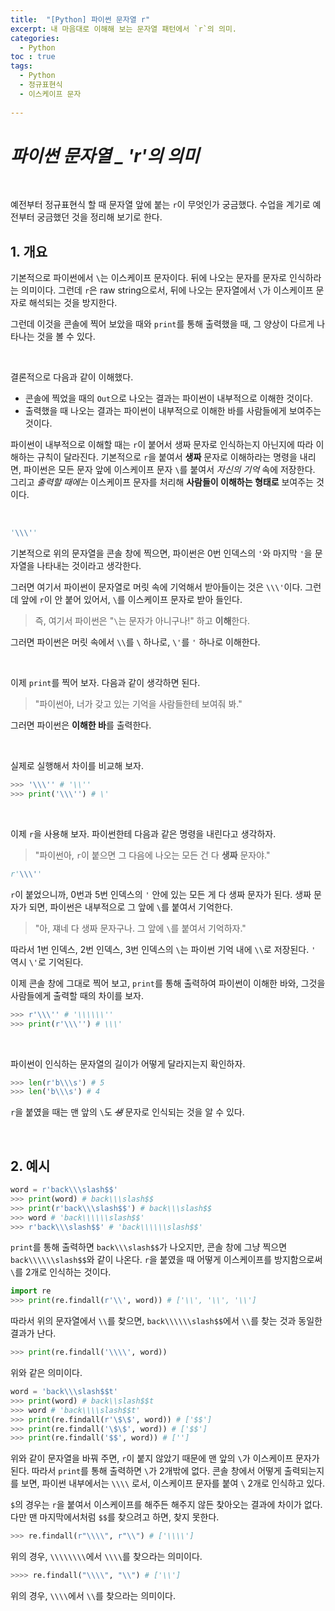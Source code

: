 ```yaml
---
title:  "[Python] 파이썬 문자열 r"
excerpt: 내 마음대로 이해해 보는 문자열 패턴에서 `r`의 의미.
categories:
  - Python
toc : true
tags:
  - Python
  - 정규표현식
  - 이스케이프 문자
 
---
```






# _파이썬 문자열 _ 'r'의 의미_

<br>

 예전부터 정규표현식 할 때 문자열 앞에 붙는 `r`이 무엇인가 궁금했다.  수업을 계기로 예전부터 궁금했던 것을 정리해 보기로 한다.



## 1. 개요



 기본적으로 파이썬에서 `\`는 이스케이프 문자이다. 뒤에 나오는 문자를 문자로 인식하라는 의미이다. 그런데 `r`은 raw string으로서, 뒤에 나오는 문자열에서 `\`가 이스케이프 문자로 해석되는 것을 방지한다.

 그런데 이것을 콘솔에 찍어 보았을 때와 `print`를 통해 출력했을 때, 그 양상이 다르게 나타나는 것을 볼 수 있다.

<br>

 결론적으로 다음과 같이 이해했다.

* 콘솔에 찍었을 때의 `Out`으로 나오는 결과는 파이썬이 내부적으로 이해한 것이다.
* 출력했을 때 나오는 결과는 파이썬이 내부적으로 이해한 바를 사람들에게 보여주는 것이다.

 파이썬이 내부적으로 이해할 때는 `r`이 붙어서 생짜 문자로 인식하는지 아닌지에 따라 이해하는 규칙이 달라진다. 기본적으로 `r`을 붙여서 **생짜** 문자로 이해하라는 명령을 내리면, 파이썬은 모든 문자 앞에 이스케이프 문자 `\`를 붙여서 *자신의 기억* 속에 저장한다. 그리고 *출력할 때에는* 이스케이프 문자를 처리해 **사람들이 이해하는 형태로** 보여주는 것이다.

<br>



```python
'\\\''
```

 기본적으로 위의 문자열을 콘솔 창에 찍으면, 파이썬은 0번 인덱스의 `'`와 마지막 `'`을 문자열을 나타내는 것이라고 생각한다.

 그러면 여기서 파이썬이 문자열로 머릿 속에 기억해서 받아들이는 것은 `\\\'`이다. 그런데 앞에 `r`이 안 붙어 있어서, `\`를 이스케이프 문자로 받아 들인다. 

> 즉, 여기서 파이썬은 "`\`는 문자가 아니구나!" 하고 **이해**한다.

 그러면 파이썬은 머릿 속에서 `\\`를 `\` 하나로, `\'`를 `'` 하나로 이해한다. 

<br>

이제 `print`를 찍어 보자. 다음과 같이 생각하면 된다.

> "파이썬아, 너가 갖고 있는 기억을 사람들한테 보여줘 봐."

 그러면 파이썬은 **이해한 바**를 출력한다. 

<br>

실제로 실행해서 차이를 비교해 보자.

```python
>>> '\\\'' # '\\''
>>> print('\\\'') # \'
```

<br>

 이제 `r`을 사용해 보자. 파이썬한테 다음과 같은 명령을 내린다고 생각하자.

> "파이썬아, `r`이 붙으면 그 다음에 나오는 모든 건 다 **생짜** 문자야."

```python
r'\\\''
```

 `r`이 붙었으니까, 0번과 5번 인덱스의 `'` 안에 있는 모든 게 다 생짜 문자가 된다. 생짜 문자가 되면, 파이썬은 내부적으로 그 앞에 `\`를 붙여서 기억한다.

> "아, 쟤네 다 생짜 문자구나. 그 앞에 `\`를 붙여서 기억하자."

 따라서 1번 인덱스, 2번 인덱스, 3번 인덱스의 `\`는 파이썬 기억 내에 `\\`로 저장된다. `'` 역시 `\'`로 기억된다.

 이제 콘솔 창에 그대로 찍어 보고, `print`를 통해 출력하여 파이썬이 이해한 바와, 그것을 사람들에게 출력할 때의 차이를 보자. 

 ```python
>>> r'\\\'' # '\\\\\\''
>>> print(r'\\\'') # \\\'
 ```

<br>

 파이썬이 인식하는 문자열의 길이가 어떻게 달라지는지 확인하자.

 ```python
>>> len(r'b\\\s') # 5
>>> len('b\\\s') # 4
 ```

 `r`을 붙였을 때는 맨 앞의 `\`도 ~~*생*~~ 문자로 인식되는 것을 알 수 있다.

<br>



## 2. 예시



```python
word = r'back\\\slash$$'
>>> print(word) # back\\\slash$$
>>> print(r'back\\\slash$$') # back\\\slash$$
>>> word # 'back\\\\\\slash$$'
>>> r'back\\\slash$$' # 'back\\\\\\slash$$'
```

 `print`를 통해 출력하면 `back\\\slash$$`가 나오지만, 콘솔 창에 그냥 찍으면 `back\\\\\\slash$$`와 같이 나온다.  `r`을 붙였을 때 어떻게 이스케이프를 방지함으로써 `\`를 2개로 인식하는 것이다.



```python
import re
>>> print(re.findall(r'\\', word)) # ['\\', '\\', '\\']
```

 따라서 위의 문자열에서 `\\`를 찾으면, `back\\\\\\slash$$`에서 `\\`를 찾는 것과 동일한 결과가 난다. 

```python
>>> print(re.findall('\\\\', word))
```

 위와 같은 의미이다.



```python
word = 'back\\\slash$$t'
>>> print(word) # back\\slash$$t
>>> word # 'back\\\\slash$$t'
>>> print(re.findall(r'\$\$', word)) # ['$$']
>>> print(re.findall('\$\$', word)) # ['$$']
>>> print(re.findall('$$', word)) # ['']
```

 위와 같이 문자열을 바꿔 주면, `r`이 붙지 않았기 때문에 맨 앞의 `\`가 이스케이프 문자가 된다. 따라서 `print`를 통해 출력하면 `\`가 2개밖에 없다. 콘솔 창에서 어떻게 출력되는지를 보면, 파이썬 내부에서는 `\\\\` 로서, 이스케이프 문자를 붙여 `\` 2개로 인식하고 있다.

 `$`의 경우는 `r`을 붙여서 이스케이프를 해주든 해주지 않든 찾아오는 결과에 차이가 없다. 다만 맨 마지막에서처럼 `$$`를 찾으려고 하면, 찾지 못한다.

```python
>>> re.findall(r"\\\\", r"\\") # ['\\\\']
```

 위의 경우, `\\\\\\\\`에서 `\\\\`를 찾으라는 의미이다.

```python
>>>> re.findall("\\\\", "\\") # ['\\']
```

 위의 경우, `\\\\`에서 `\\`를 찾으라는 의미이다.



 